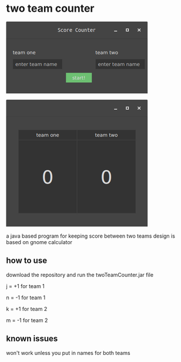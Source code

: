# two team counter

![first menu](https://github.com/DQuomsieh/two_team_counter/blob/master/firstpic.png)


![second menu](https://github.com/DQuomsieh/two_team_counter/blob/master/secondpic.png)

a java based program for keeping score between two teams
design is based on gnome calculator 

## how to use

download the repository and run the twoTeamCounter.jar file

j = +1 for team 1

n = -1 for team 1

k = +1 for team 2

m = -1 for team 2

## known issues

won't work unless you put in names for both teams
